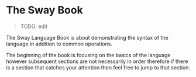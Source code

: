 # The Sway Book

> TODO: edit

The Sway Language Book is about demonstrating the syntax of the language in addition to common operations.

The beginning of the book is focusing on the basics of the language however subsequent sections are not necessarily in order therefore if there is a section that catches your attention then feel free to jump to that section.
